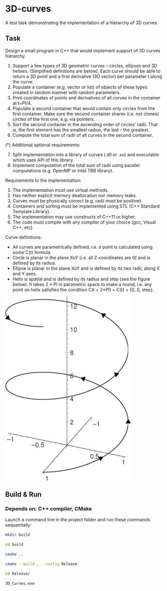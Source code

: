 # 3D-curves
A test task demonstrating the implementation of a hierarchy of 3D curves.

## Task
Design a small program in C++ that would implement support of 3D curves hierarchy. 
1. Support a few types of 3D geometric curves – circles, ellipses and 3D helixes. (Simplified definitions are below). Each curve should be able to return a 3D point and a first derivative (3D vector) per parameter t along the curve.
2. Populate a container (e.g. vector or list) of objects of these types created in random manner with random parameters.
3. Print coordinates of points and derivatives of all curves in the container at t=PI/4.
4. Populate a second container that would contain only circles from the first container. Make sure the second container shares (i.e. not clones) circles of the first one, e.g. via pointers.
5. Sort the second container in the ascending order of circles’ radii. That is, the first element has the smallest radius, the last - the greatest.
6. Compute the total sum of radii of all curves in the second container. 

(*) Additional optional requirements:

7. Split implementation into a library of curves (.dll or .so) and executable which uses API of this library.
8. Implement computation of the total sum of radii using parallel computations (e.g. OpenMP or Intel TBB library).  

Requirements to the implementation:
1. The implementation must use virtual methods.
2. Has neither explicit memory deallocation nor memory leaks.
3. Curves must be physically correct (e.g. radii must be positive).
4. Containers and sorting must be implemented using STL (C++ Standard Template Library).
5. The implementation may use constructs of C++11 or higher.
6. The code must compile with any compiler of your choice (gcc, Visual C++, etc).

Curve definitions:
- All curves are parametrically defined, i.e. a point is calculated using some C(t) formula.
- Circle is planar in the plane XoY (i.e. all Z-coordinates are 0) and is defined by its radius.
- Ellipse is planar in the plane XoY and is defined by its two radii, along X and Y axes.
- Helix is spatial and is defined by its radius and step (see the figure below). It takes 2 * PI in parametric space to make a round, i.e. any point on helix satisfies the condition C(t + 2*PI) = C(t) + {0, 0, step}.

![Helix](Helix.jpg)

## Build & Run

### Depends on: C++ compiler, CMake

Launch a command line in the project folder and run these commands sequentially:
```bash
mkdir build
```
```bash
cd build
```
```bash
cmake ..
```
```bash
cmake --build . --config Release
```
```bash
cd Release/
```
```bash
3D_Curves.exe
```
